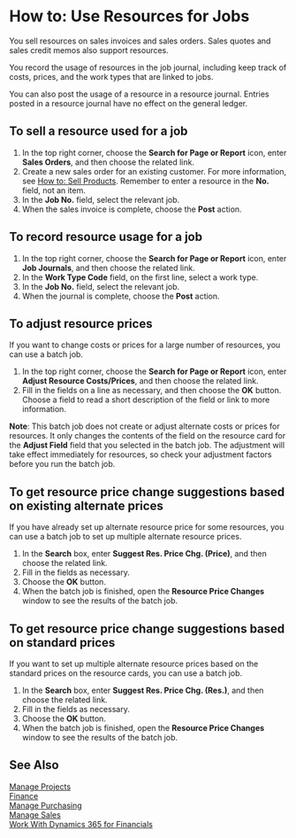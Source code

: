 <properties
                pageTitle="How to: Use Resources for Jobs| Financials"
                description="Describes how to use time sheets to manage projects."
                services="project-madeira"
                documentationCenter=""
                authors="SorenGP"
/>
<tags
    ms.service="project-madeira"
    ms.topic="article"
    ms.devlang="na"
    ms.tgt_pltfrm="na"
    ms.workload="na"
    ms.date="10/24/2016"
    ms.author="SorenGP" />

# How to: Use Resources for Jobs
You sell resources on sales invoices and sales orders. Sales quotes and sales credit memos also support resources.

You record the usage of resources in the job journal, including keep track of costs, prices, and the work types that are linked to jobs.

You can also post the usage of a resource in a resource journal. Entries posted in a resource journal have no effect on the general ledger. 
  
## To sell a resource used for a job  
  
1. In the top right corner, choose the **Search for Page or Report** icon, enter **Sales Orders**, and then choose the related link. 
2. Create a new sales order for an existing customer. For more information, see [How to: Sell Products](sales-how-invoice-sales.md). Remember to enter a resource in the **No.** field, not an item. 
3. In the **Job No.** field, select the relevant job.
4. When the sales invoice is complete, choose the **Post** action.  

  
## To record resource usage for a job 

1. In the top right corner, choose the **Search for Page or Report** icon, enter **Job Journals**, and then choose the related link.  
2. In the **Work Type Code** field, on the first line, select a work type.  
3. In the **Job No.** field, select the relevant job. 
4. When the journal is complete, choose the **Post** action.

## To adjust resource prices  
If you want to change costs or prices for a large number of resources, you can use a batch job.  
    
1. In the top right corner, choose the **Search for Page or Report** icon, enter **Adjust Resource Costs/Prices**, and then choose the related link. 
2. Fill in the fields on a line as necessary, and then choose the **OK** button. Choose a field to read a short description of the field or link to more information.
  
**Note**: This batch job does not create or adjust alternate costs or prices for resources. It only changes the contents of the field on the resource card for the **Adjust Field** field that you selected in the batch job. The adjustment will take effect immediately for resources, so check your adjustment factors before you run the batch job.

## To get resource price change suggestions based on existing alternate prices  
If you have already set up alternate resource price for some resources, you can use a batch job to set up multiple alternate resource prices. 
  
1. In the **Search** box, enter **Suggest Res. Price Chg. (Price)**, and then choose the related link.  
2. Fill in the fields as necessary. 
3. Choose the **OK** button.  
4. When the batch job is finished, open the **Resource Price Changes** window to see the results of the batch job.

## To get resource price change suggestions based on standard prices  
If you want to set up multiple alternate resource prices based on the standard prices on the resource cards, you can use a batch job.  
  
1. In the **Search** box, enter **Suggest Res. Price Chg. (Res.)**, and then choose the related link. 
2. Fill in the fields as necessary.  
3. Choose the **OK** button.  
4. When the batch job is finished, open the **Resource Price Changes** window to see the results of the batch job.

## See Also
[Manage Projects](projects-manage-projects.md)  
[Finance](finance.md)  
[Manage Purchasing](purchasing-manage-purchasing.md)         
[Manage Sales](sales-manage-sales.md)     
[Work With Dynamics 365 for Financials](ui-work-product.md)  
